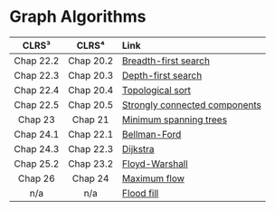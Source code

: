 # Graph Algorithms

| **CLRS³** | **CLRS⁴** | **Link** |
|:---:|:---:|:---|
| Chap 22.2 | Chap 20.2 | [Breadth-first search](https://github.com/pl3onasm/Algorithms/tree/main/algorithms/graphs/bfs)
| Chap 22.3 | Chap 20.3 | [Depth-first search](https://github.com/pl3onasm/Algorithms/tree/main/algorithms/graphs/dfs)
| Chap 22.4 | Chap 20.4 | [Topological sort]()
| Chap 22.5 | Chap 20.5 | [Strongly connected components]()
| Chap 23 | Chap 21 | [Minimum spanning trees]()
| Chap 24.1 | Chap 22.1 | [Bellman-Ford]()
| Chap 24.3 | Chap 22.3 | [Dijkstra]()
| Chap 25.2 | Chap 23.2 | [Floyd-Warshall]()
| Chap 26 | Chap 24 | [Maximum flow]()
| n/a | n/a | [Flood fill]()

